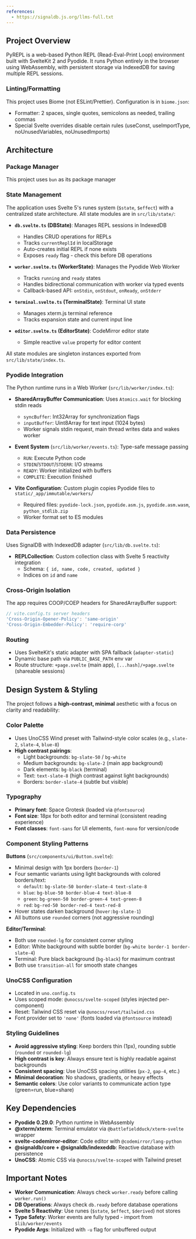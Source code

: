 ```yaml
---
references:
  - https://signaldb.js.org/llms-full.txt
---
```

## Project Overview

PyREPL is a web-based Python REPL (Read-Eval-Print Loop) environment built with SvelteKit 2 and Pyodide. It runs Python entirely in the browser using WebAssembly, with persistent storage via IndexedDB for saving multiple REPL sessions.

### Linting/Formatting
This project uses Biome (not ESLint/Prettier). Configuration is in `biome.json`:
- Formatter: 2 spaces, single quotes, semicolons as needed, trailing commas
- Special Svelte overrides disable certain rules (useConst, useImportType, noUnusedVariables, noUnusedImports)

## Architecture

### Package Manager
This project uses `bun` as its package manager

### State Management

The application uses Svelte 5's runes system (`$state`, `$effect`) with a centralized state architecture. All state modules are in `src/lib/state/`:

- **`db.svelte.ts` (DBState)**: Manages REPL sessions in IndexedDB
  - Handles CRUD operations for REPLs
  - Tracks `currentReplId` in localStorage
  - Auto-creates initial REPL if none exists
  - Exposes `ready` flag - check this before DB operations

- **`worker.svelte.ts` (WorkerState)**: Manages the Pyodide Web Worker
  - Tracks `running` and `ready` states
  - Handles bidirectional communication with worker via typed events
  - Callback-based API: `onStdin`, `onStdout`, `onReady`, `onStderr`

- **`terminal.svelte.ts` (TerminalState)**: Terminal UI state
  - Manages xterm.js terminal reference
  - Tracks expansion state and current input line

- **`editor.svelte.ts` (EditorState)**: CodeMirror editor state
  - Simple reactive `value` property for editor content

All state modules are singleton instances exported from `src/lib/state/index.ts`.

### Pyodide Integration

The Python runtime runs in a Web Worker (`src/lib/worker/index.ts`):

- **SharedArrayBuffer Communication**: Uses `Atomics.wait` for blocking stdin reads
  - `syncBuffer`: Int32Array for synchronization flags
  - `inputBuffer`: Uint8Array for text input (1024 bytes)
  - Worker signals stdin request, main thread writes data and wakes worker

- **Event System** (`src/lib/worker/events.ts`): Type-safe message passing
  - `RUN`: Execute Python code
  - `STDIN`/`STDOUT`/`STDERR`: I/O streams
  - `READY`: Worker initialized with buffers
  - `COMPLETE`: Execution finished

- **Vite Configuration**: Custom plugin copies Pyodide files to `static/_app/immutable/workers/`
  - Required files: `pyodide-lock.json`, `pyodide.asm.js`, `pyodide.asm.wasm`, `python_stdlib.zip`
  - Worker format set to ES modules

### Data Persistence

Uses SignalDB  with IndexedDB adapter (`src/lib/db.svelte.ts`):

- **REPLCollection**: Custom collection class with Svelte 5 reactivity integration
  - Schema: `{ id, name, code, created, updated }`
  - Indices on `id` and `name`

### Cross-Origin Isolation

The app requires COOP/COEP headers for SharedArrayBuffer support:
```javascript
// vite.config.ts server headers
'Cross-Origin-Opener-Policy': 'same-origin'
'Cross-Origin-Embedder-Policy': 'require-corp'
```

### Routing

- Uses SvelteKit's static adapter with SPA fallback (`adapter-static`)
- Dynamic base path via `PUBLIC_BASE_PATH` env var
- Route structure: `+page.svelte` (main app), `[...hash]/+page.svelte` (shareable sessions)

## Design System & Styling

The project follows a **high-contrast, minimal** aesthetic with a focus on clarity and readability:

### Color Palette
- Uses UnoCSS Wind preset with Tailwind-style color scales (e.g., `slate-2`, `slate-4`, `blue-8`)
- **High contrast pairings**:
  - Light backgrounds: `bg-slate-50` / `bg-white`
  - Medium backgrounds: `bg-slate-2` (main app background)
  - Dark elements: `bg-black` (terminal)
  - Text: `text-slate-8` (high contrast against light backgrounds)
  - Borders: `border-slate-4` (subtle but visible)

### Typography
- **Primary font**: Space Grotesk (loaded via `@fontsource`)
- **Font size**: 18px for both editor and terminal (consistent reading experience)
- **Font classes**: `font-sans` for UI elements, `font-mono` for version/code

### Component Styling Patterns

**Buttons** (`src/components/ui/Button.svelte`):
- Minimal design with 1px borders (`border-1`)
- Four semantic variants using light backgrounds with colored borders/text:
  - `default`: `bg-slate-50 border-slate-4 text-slate-8`
  - `blue`: `bg-blue-50 border-blue-4 text-blue-8`
  - `green`: `bg-green-50 border-green-4 text-green-8`
  - `red`: `bg-red-50 border-red-4 text-red-8`
- Hover states darken background (`hover:bg-slate-1`)
- All buttons use `rounded` corners (not aggressive rounding)

**Editor/Terminal**:
- Both use `rounded-lg` for consistent corner styling
- Editor: White background with subtle border (`bg-white border-1 border-slate-4`)
- Terminal: Pure black background (`bg-black`) for maximum contrast
- Both use `transition-all` for smooth state changes

### UnoCSS Configuration
- Located in `uno.config.ts`
- Uses scoped mode: `@unocss/svelte-scoped` (styles injected per-component)
- Reset: Tailwind CSS reset via `@unocss/reset/tailwind.css`
- Font provider set to `'none'` (fonts loaded via `@fontsource` instead)

### Styling Guidelines
- **Avoid aggressive styling**: Keep borders thin (1px), rounding subtle (`rounded` or `rounded-lg`)
- **High contrast is key**: Always ensure text is highly readable against backgrounds
- **Consistent spacing**: Use UnoCSS spacing utilities (`px-2`, `gap-4`, etc.)
- **Minimal decoration**: No shadows, gradients, or heavy effects
- **Semantic colors**: Use color variants to communicate action type (green=run, blue=share)

## Key Dependencies

- **Pyodide 0.29.0**: Python runtime in WebAssembly
- **@xterm/xterm**: Terminal emulator via `@battlefieldduck/xterm-svelte` wrapper
- **svelte-codemirror-editor**: Code editor with `@codemirror/lang-python`
- **@signaldb/core + @signaldb/indexeddb**: Reactive database with persistence
- **UnoCSS**: Atomic CSS via `@unocss/svelte-scoped` with Tailwind preset

## Important Notes

- **Worker Communication**: Always check `worker.ready` before calling `worker.run()`
- **DB Operations**: Always check `db.ready` before database operations
- **Svelte 5 Reactivity**: Use runes (`$state`, `$effect`, `$derived`) not stores
- **Type Safety**: Worker events are fully typed - import from `$lib/worker/events`
- **Pyodide Args**: Initialized with `-u` flag for unbuffered output


